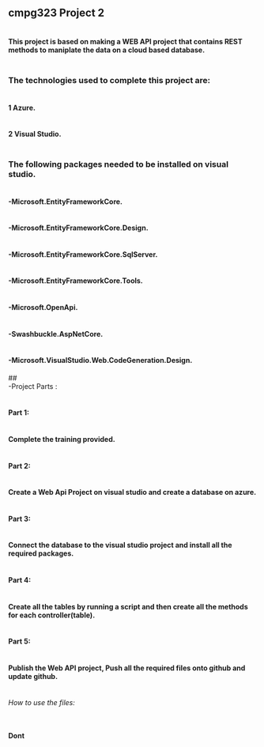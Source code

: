 ## cmpg323 Project 2
#### <br />This project is based on making a WEB API project that contains REST methods to maniplate the data on a cloud based database.


### <br />The technologies used to complete this project are:
#### <br />1 Azure.
#### <br />2 Visual Studio.
### <br />The following packages needed to be installed on visual studio.
#### <br />-Microsoft.EntityFrameworkCore.
#### <br />-Microsoft.EntityFrameworkCore.Design.
#### <br />-Microsoft.EntityFrameworkCore.SqlServer.
#### <br />-Microsoft.EntityFrameworkCore.Tools.
#### <br />-Microsoft.OpenApi.
#### <br />-Swashbuckle.AspNetCore.
#### <br />-Microsoft.VisualStudio.Web.CodeGeneration.Design.
##<br />-Project Parts :
#### <br /> Part 1:
#### <br /> Complete the training provided.
#### <br /> Part 2:
#### <br /> Create a Web Api Project on visual studio and create a database on azure.
#### <br /> Part 3:
#### <br /> Connect the database to the visual studio project and install all the required packages.
#### <br /> Part 4: 
#### <br /> Create all the tables by running a script and then create all the methods for each controller(table).
#### <br /> Part 5:
#### <br /> Publish the Web API project, Push all the required files onto github and update github.
###### <br /> How to use the files:
#### <br /> Dont 

